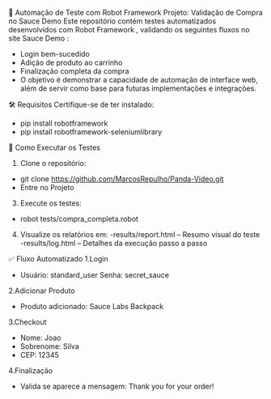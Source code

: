 🧪 Automação de Teste com Robot Framework
Projeto: Validação de Compra no Sauce Demo
Este repositório contém testes automatizados desenvolvidos com Robot Framework , validando os seguintes fluxos no site Sauce Demo :

- Login bem-sucedido
- Adição de produto ao carrinho
- Finalização completa da compra
- O objetivo é demonstrar a capacidade de automação de interface web, além de servir como base para futuras implementações e integrações.



🛠️ Requisitos
Certifique-se de ter instalado:

- pip install robotframework
- pip install robotframework-seleniumlibrary






🧪 Como Executar os Testes
1. Clone o repositório:
- git clone https://github.com/MarcosRepulho/Panda-Video.git
- Entre no Projeto

3. Execute os testes:
- robot tests/compra_completa.robot

4. Visualize os relatórios em:
-results/report.html – Resumo visual do teste
-results/log.html – Detalhes da execução passo a passo






✅ Fluxo Automatizado
1.Login
- Usuário: standard_user
Senha: secret_sauce

2.Adicionar Produto
- Produto adicionado: Sauce Labs Backpack

3.Checkout
- Nome: Joao
- Sobrenome: Silva
- CEP: 12345

4.Finalização
- Valida se aparece a mensagem: Thank you for your order!
